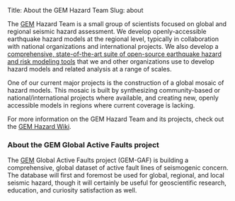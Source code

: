 Title: About the GEM Hazard Team
Slug: about

The [GEM][GEM] Hazard Team is a small group of scientists focused on global and 
regional seismic hazard assessment. We develop openly-accessible earthquake 
hazard models at the regional level, typically in collaboration with national 
organizations and international projects. We also develop a [comprehensive, 
state-of-the-art suite of open-source earthquake hazard and risk modeling 
tools][openquake] that we and other organizations use to develop hazard models 
and related analysis at a range of scales.

One of our current major projects is the construction of a global mosaic of 
hazard models. This mosaic is built by synthesizing community-based or 
national/international projects where available, and creating new, openly 
accessible models in regions where current coverage is lacking.

For more information on the GEM Hazard Team and its projects, check out the 
[GEM Hazard Wiki][gw].

### About the GEM Global Active Faults project

The [GEM](GEM) Global Active Faults project (GEM-GAF) is building a 
comprehensive, global dataset of active fault lines of seismogenic concern. The 
database will first and foremost be used for global, regional, and local 
seismic hazard, though it will certainly be useful for geoscientific research, 
education, and curiosity satisfaction as well.



[GEM]: https://www.globalquakemodel.org

[gw]: https://hazardwiki.openquake.org/

[openquake]: https://www.globalquakemodel.org/openquake/about/
